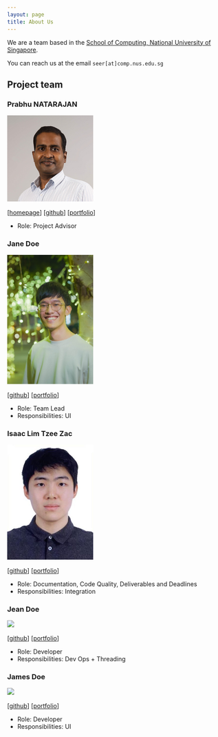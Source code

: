 ```yaml
---
layout: page
title: About Us
---
```


We are a team based in the [School of Computing, National University of Singapore](https://www.comp.nus.edu.sg).

You can reach us at the email `seer[at]comp.nus.edu.sg`

## Project team

### Prabhu NATARAJAN 

<img src="images/prabhu.png" width="200px">

[[homepage](https://www.comp.nus.edu.sg/cs/people/prabhu/)]
[[github](https://github.com/prabhu-na)]
[[portfolio](team/johndoe.md)]

* Role: Project Advisor

### Jane Doe

<img src="images/yongqqqq.png" width="200px">

[[github](http://github.com/yongqqqq)]
[[portfolio](team/johndoe.md)]

* Role: Team Lead
* Responsibilities: UI

### Isaac Lim Tzee Zac

<img src="images/isaactodo.png" width="200px">

[[github](https://github.com/isaactodo)] [[portfolio](team/johndoe.md)]

* Role: Documentation, Code Quality, Deliverables and Deadlines
* Responsibilities: Integration

### Jean Doe

<img src="images/johndoe.png" width="200px">

[[github](http://github.com/johndoe)]
[[portfolio](team/johndoe.md)]

* Role: Developer
* Responsibilities: Dev Ops + Threading

### James Doe

<img src="images/johndoe.png" width="200px">

[[github](http://github.com/johndoe)]
[[portfolio](team/johndoe.md)]

* Role: Developer
* Responsibilities: UI
